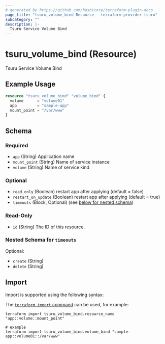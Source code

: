 ```yaml
---
# generated by https://github.com/hashicorp/terraform-plugin-docs
page_title: "tsuru_volume_bind Resource - terraform-provider-tsuru"
subcategory: ""
description: |-
  Tsuru Service Volume Bind
---
```


# tsuru_volume_bind (Resource)

Tsuru Service Volume Bind

## Example Usage

```terraform
resource "tsuru_volume_bind" "volume_bind" {
  volume      = "volume01"
  app         = "sample-app"
  mount_point = "/var/www"
}
```

<!-- schema generated by tfplugindocs -->
## Schema

### Required

- `app` (String) Application name
- `mount_point` (String) Name of service instance
- `volume` (String) Name of service kind

### Optional

- `read_only` (Boolean) restart app after applying (default = false)
- `restart_on_update` (Boolean) restart app after applying (default = true)
- `timeouts` (Block, Optional) (see [below for nested schema](#nestedblock--timeouts))

### Read-Only

- `id` (String) The ID of this resource.

<a id="nestedblock--timeouts"></a>
### Nested Schema for `timeouts`

Optional:

- `create` (String)
- `delete` (String)

## Import

Import is supported using the following syntax:

The [`terraform import` command](https://developer.hashicorp.com/terraform/cli/commands/import) can be used, for example:

```shell
terraform import tsuru_volume_bind.resource_name "app::volume::mount_point"

# example
terraform import tsuru_volume_bind.volume_bind "sample-app::volume01::/var/www"
```
